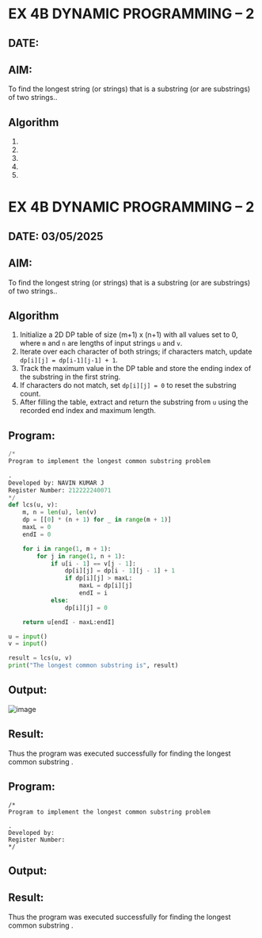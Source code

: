# EX 4B DYNAMIC PROGRAMMING – 2
## DATE:
## AIM:
To find the longest string (or strings) that is a substring (or are substrings) of two strings..



## Algorithm
1. 
2. 
3. 
4.  
5.   
# EX 4B DYNAMIC PROGRAMMING – 2
## DATE: 03/05/2025
## AIM: 
To find the longest string (or strings) that is a substring (or are substrings) of two strings..

## Algorithm

1. Initialize a 2D DP table of size (m+1) x (n+1) with all values set to 0, where `m` and `n` are lengths of input strings `u` and `v`.
2. Iterate over each character of both strings; if characters match, update `dp[i][j] = dp[i-1][j-1] + 1`.
3. Track the maximum value in the DP table and store the ending index of the substring in the first string.
4. If characters do not match, set `dp[i][j] = 0` to reset the substring count.
5. After filling the table, extract and return the substring from `u` using the recorded end index and maximum length.


## Program:
```python
/*
Program to implement the longest common substring problem

.
Developed by: NAVIN KUMAR J
Register Number: 212222240071
*/
def lcs(u, v):
    m, n = len(u), len(v)
    dp = [[0] * (n + 1) for _ in range(m + 1)]
    maxL = 0
    endI = 0

    for i in range(1, m + 1):
        for j in range(1, n + 1):
            if u[i - 1] == v[j - 1]:
                dp[i][j] = dp[i - 1][j - 1] + 1
                if dp[i][j] > maxL:
                    maxL = dp[i][j]
                    endI = i
            else:
                dp[i][j] = 0

    return u[endI - maxL:endI]

u = input()
v = input()

result = lcs(u, v)
print("The longest common substring is", result)

```

## Output:
![image](https://github.com/user-attachments/assets/682523ca-bcec-4f55-92b3-19c7294b9847)

## Result:
Thus the program was executed successfully for finding the longest common substring .
## Program:
```
/*
Program to implement the longest common substring problem

.
Developed by: 
Register Number:  
*/
```

## Output:



## Result:
Thus the program was executed successfully for finding the longest common substring .
